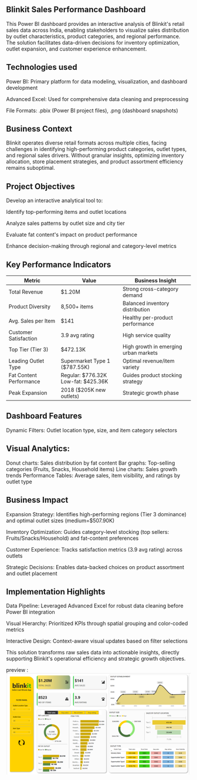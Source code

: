 ## Blinkit Sales Performance Dashboard
This Power BI dashboard provides an interactive analysis of Blinkit's retail sales data across India, enabling stakeholders to visualize sales distribution by outlet characteristics, product categories, and regional performance. The solution facilitates data-driven decisions for inventory optimization, outlet expansion, and customer experience enhancement.

## Technologies used
Power BI: Primary platform for data modeling, visualization, and dashboard development

Advanced Excel: Used for comprehensive data cleaning and preprocessing

File Formats: .pbix (Power BI project files), .png (dashboard snapshots)

## Business Context
Blinkit operates diverse retail formats across multiple cities, facing challenges in identifying high-performing product categories, outlet types, and regional sales drivers. Without granular insights, optimizing inventory allocation, store placement strategies, and product assortment efficiency remains suboptimal.

## Project Objectives
Develop an interactive analytical tool to:

Identify top-performing items and outlet locations

Analyze sales patterns by outlet size and city tier

Evaluate fat content's impact on product performance

Enhance decision-making through regional and category-level metrics


## Key Performance Indicators

| Metric                   | Value                                 | Business Insight                                 |
|--------------------------|---------------------------------------|--------------------------------------------------|
| Total Revenue            | $1.20M                                | Strong cross-category demand                     |
| Product Diversity        | 8,500+ items                          | Balanced inventory distribution                  |
| Avg. Sales per Item      | $141                                  | Healthy per-product performance                  |
| Customer Satisfaction    | 3.9 avg rating                        | High service quality                             |
| Top Tier (Tier 3)        | $472.13K                              | High growth in emerging urban markets            |
| Leading Outlet Type      | Supermarket Type 1 ($787.55K)         | Optimal revenue/item variety                     |
| Fat Content Performance  | Regular: $776.32K<br>Low-fat: $425.36K| Guides product stocking strategy                 |
| Peak Expansion           | 2018 ($205K new outlets)              | Strategic growth phase                           |


## Dashboard Features
 Dynamic Filters: Outlet location type, size, and item category selectors

## Visual Analytics:
 Donut charts: Sales distribution by fat content
 Bar graphs: Top-selling categories (Fruits, Snacks, Household items)
 Line charts: Sales growth trends
Performance Tables: Average sales, item visibility, and ratings by outlet type

## Business Impact
 Expansion Strategy: Identifies high-performing regions (Tier 3 dominance) and optimal outlet sizes (medium=$507.90K)

 Inventory Optimization: Guides category-level stocking (top sellers: Fruits/Snacks/Household) and fat-content preferences

 Customer Experience: Tracks satisfaction metrics (3.9 avg rating) across outlets

Strategic Decisions: Enables data-backed choices on product assortment and outlet placement

## Implementation Highlights
 Data Pipeline: Leveraged Advanced Excel for robust data cleaning before Power BI integration

 Visual Hierarchy: Prioritized KPIs through spatial grouping and color-coded metrics

 Interactive Design: Context-aware visual updates based on filter selections

This solution transforms raw sales data into actionable insights, directly supporting Blinkit's operational efficiency and strategic growth objectives.


preview : ![Dashboard Preview](https://github.com/Akmal-s/Power-BI-Blinkit-Project/blob/main/Blinkit_power_BI_project.png)
